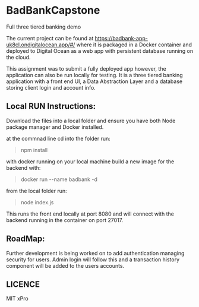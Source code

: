# BadBankCapstone
Full three tiered banking demo

The current project can be found at https://badbank-app-uk8cl.ondigitalocean.app/#/ where it is packaged in a Docker container 
and deployed to Digital Ocean as a web app with persistent database running on the cloud. 

This assignment was to submit a fully deployed app however, the application can also be run locally for testing.
It is a three tiered banking application with a front end UI, a Data Abstraction Layer and a database storing client login and account info.

## Local RUN Instructions:
Download the files into a local folder and ensure you have both Node package manager and Docker installed.

at the commnad line cd into the folder run:
  > npm install

with docker running on your local machine build a new image for the backend with:
  >docker run --name badbank -d

from the local folder run:
  > node index.js

This runs the front end locally at port 8080 and will connect with the backend running in the container on port 27017.

## RoadMap: 
Further development is being worked on to add authentication managing security for users. Admin login will follow this and 
a transaction history component will be added to the users accounts. 

## LICENCE
MIT xPro

